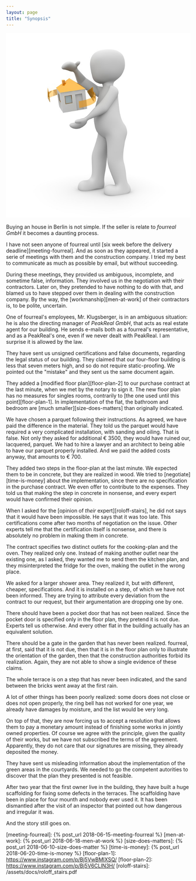 ```yaml
---
layout: page
title: "Synopsis"
---
```


![fourreal](/assets/covers/males-2506816_640.jpg)

Buying an house in Berlin is not simple. If the seller is relate to
_fourreal GmbH_ it becomes a daunting process.

I have not seen anyone of fourreal until [six week before the delivery
deadline][meeting-fourreal]. And as soon as they appeared, it started
a serie of meetings with them and the construction company. I tried
my best to communicate as much as possible by email, but without
succeeding.

During these meetings, they provided us ambiguous, incomplete, and
sometime false, information.  They involved us in the negotiation with
their contractors.  Later on, they pretended to have nothing to do
with that, and blamed us to have stepped over them in dealing with the
construction company.  By the way, the [workmanship][men-at-work] of
their contractors is, to be polite,  uncertain.

One of fourreal's employees, Mr. Klugsberger, is in an ambiguous
situation: he is also the directing manager of _PeakReal GmbH_, that
acts as real estate agent for our building.  He sends e-mails both as
a fourreal's representative, and as a PeakReal's one, even if we
never dealt with PeakReal.  I am surprise it is allowed by the law.

They have sent us unsigned certifications and false documents,
regarding the legal status of our building.  They claimed that our
four-floor building is less that seven meters high, and so do not
require static-proofing.  We pointed out the "mistake" and they sent
us the same document again.

They added a [modified floor plan][floor-plan-2] to our purchase
contract at the last minute, when we met by the notary to sign it.
The new floor plan has no measures for singles rooms, contrarily to
[the one used until this point][floor-plan-1].  In implementation of
the flat, the bathroom and bedroom are [much
smaller][size-does-matters] than originally indicated.

We have chosen a parquet following their instructions.  As agreed, we
have paid the difference in the material. They told us the parquet
would have required a very complicated installation, with sanding and
oiling.  That is false.  Not only they asked for additional € 3500,
they would have ruined our, lacquered, parquet.  We had to hire a
lawyer and an architect to being able to have our parquet properly
installed. And we paid the added costs anyway, that amounts to € 700.

They added two steps in the floor-plan at the last minute. We expected
them to be in concrete, but they are realized in wood.  We tried to
[negotiate][time-is-money] about the implementation, since there are
no specification in the purchase contract.  We even offer to
contribute to the expenses.  They told us that making the step in
concrete in nonsense, and every expert would have confirmed their
opinion.

When I asked for the [opinion of _their_ expert][roloff-stairs], he
did not says that it would have been impossible.  He says that it was
too late. This certifications come after two months of negotiation on
the issue.  Other experts tell me that the certification itself is
nonsense, and there is absolutely no problem in making them in
concrete.

The contract specifies two distinct outlets for the cooking-plan and
the oven.  They realized only one.  Instead of making another outlet
near the existing one, as I asked, they wanted me to send them the
kitchen plan, and they misinterpreted the fridge for the oven, making
the outlet in the wrong place.

We asked for a larger shower area.  They realized it, but with
different, cheaper, specifications.  And it is installed on a step, of
which we have not been informed.  They are trying to attribute every
deviation from the contract to our request, but their argumentation
are dropping one by one.

There should have been a pocket door that has not been realized.
Since the pocket door is specified only in the floor plan, they
pretend it is not due.  Experts tell us otherwise.  And every other
flat in the building actually has an equivalent solution.

There should be a gate in the garden that has never been realized.
fourreal, at first, said that it is not due, then that it is in the
floor plan only to illustrate the orientation of the garden, then that
the construction authorities forbid its realization.  Again, they are
not able to show a single evidence of these claims.

The whole terrace is on a step that has never been indicated, and the
sand between the bricks went away at the first rain.

A lot of other things has been poorly realized: some doors does not
close or does not open properly, the ring bell has not worked for one
year, we already have damages by moisture, and the list would be very
long.

On top of that, they are now forcing us to accept a resolution that
allows them to pay a monetary amount instead of finishing some works
in jointly owned properties.  Of course we agree with the principle,
given the quality of their works, but we have not subscribed the terms
of the agreement.  Apparently, they do not care that our signatures
are missing, they already deposited the money.

They have sent us misleading information about the implementation
of the green areas in the courtyards. We needed to go the competent
autorities to discover that the plan they presented is not feasible.

After two year that the first owner live in the building, they have
built a huge scaffolding for fixing some defects in the terraces.
The scaffolding have been in place for four mounth and nobody ever
used it. It has been dismantled after the visit of an inspector
that pointed out how dangerous and irregular it was.

And the story still goes on.

[meeting-fourreal]: {% post_url 2018-06-15-meeting-fourreal %}
[men-at-work]: {% post_url 2018-06-18-men-at-work %}
[size-does-matters]: {% post_url 2018-06-10-size-does-matter %}
[time-is-money]: {% post_url 2018-06-20-time-is-money %}
[floor-plan-1]: https://www.instagram.com/p/Bj5VwBMlXSQ/
[floor-plan-2]: https://www.instagram.com/p/Bj5V6CLlN3H/
[roloff-stairs]: /assets/docs/roloff_stairs.pdf
